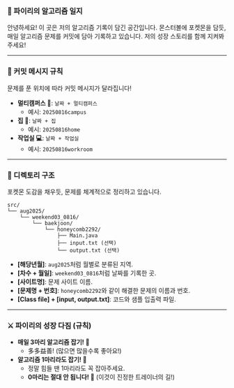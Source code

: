 

### 📜 파이리의 알고리즘 일지

안녕하세요\! 이 곳은 저의 알고리즘 기록이 담긴 공간입니다. 몬스터볼에 포켓몬을 담듯, 매일 알고리즘 문제를 커밋에 담아 기록하고 있습니다. 저의 성장 스토리를 함께 지켜봐 주세요\!

-----

### 📝 커밋 메시지 규칙

문제를 푼 위치에 따라 커밋 메시지가 달라집니다\!

  * **멀티캠퍼스 🏫**: `날짜 + 멀티캠퍼스`
      * 예시: `20250816campus`
  * **집 🏡**: `날짜 + 집`
      * 예시: `20250816home`
  * **작업실 💻**: `날짜 + 작업실`
      * 예시: `20250816workroom`

-----

### 📁 디렉토리 구조

포켓몬 도감을 채우듯, 문제를 체계적으로 정리하고 있습니다.

```
src/
└── aug2025/
    └── weekend03_0816/
        └── baekjoon/
            └── honeycomb2292/
                ├── Main.java
                ├── input.txt (선택)
                └── output.txt (선택)
```

  * **[해당년월]**: `aug2025`처럼 월별로 분류된 지역.
  * **[차수 + 월일]**: `weekend03_0816`처럼 날짜를 기록한 곳.
  * **[사이트명]**: 문제 사이트 이름.
  * **[문제명 + 번호]**: `honeycomb2292`와 같이 해결한 문제의 이름과 번호.
  * **[Class file] + [input, output.txt]**: 코드와 샘플 입출력 파일.

-----

### ⚔️ 파이리의 성장 다짐 (규칙)

  * **매일 3마리 알고리즘 잡기\! 🎯**
      * 多多益善\! (많으면 많을수록 좋아요\!)
  * **알고리즘 1마리라도 잡기\! 💪**
      * 정말 힘들 땐 1마리라도 꼭 잡아주세요.
      * **0마리는 절대 안 됩니다\! 🚫** (이것이 진정한 트레이너의 길\!)

